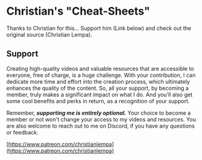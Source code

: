 # Christian's "Cheat-Sheets"
Thanks to Christian for this... Support him (Link below) and check out the original source (Christian Lempa).

## Support

Creating high-quality videos and valuable resources that are accessible to everyone, free of charge, is a huge challenge. With your contribution, I can dedicate more time and effort into the creation process, which ultimately enhances the quality of the content. So, all your support, by becoming a member, truly makes a significant impact on what I do. And you’ll also get some cool benefits and perks in return, as a recognition of your support.

Remember, ***supporting me is entirely optional.*** Your choice to become a member or not won't change your access to my videos and resources. You are also welcome to reach out to me on Discord, if you have any questions or feedback.

[https://www.patreon.com/christianlempa](https://www.patreon.com/christianlempa)
